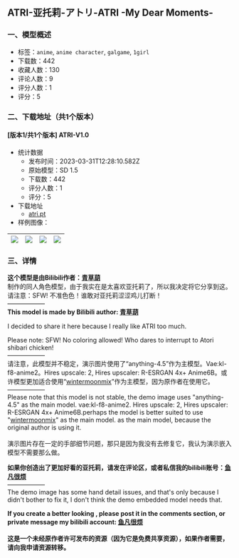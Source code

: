 ## ATRI-亚托莉-アトリ-ATRI -My Dear Moments-
### 一、模型概述

- 标签：`anime`, `anime character`, `galgame`, `1girl`
- 下载数：442
- 收藏人数：130
- 评论人数：9
- 评分人数：1
- 评分：5

### 二、下载地址（共1个版本）

#### [版本1/共1个版本] ATRI-V1.0

- 统计数据
  - 发布时间：2023-03-31T12:28:10.582Z
  - 原始模型：SD 1.5
  - 下载数：442
  - 评分人数：1
  - 评分：5
- 下载地址
  - [atri.pt](https://civitai.com/api/download/models/32389)
- 样例图像：

| <img src="https://image.civitai.com/xG1nkqKTMzGDvpLrqFT7WA/74c8f8b8-6ee7-4aa7-0e7b-e792609abb00/width=450/369423.jpeg" /> | <img src="https://image.civitai.com/xG1nkqKTMzGDvpLrqFT7WA/c201b4b0-8af8-412e-861c-252eaf9ef100/width=450/368936.jpeg" /> | <img src="https://image.civitai.com/xG1nkqKTMzGDvpLrqFT7WA/7ef1bd0d-e05f-43b0-5dda-1f2115137b00/width=450/368944.jpeg" /> | <img src="https://image.civitai.com/xG1nkqKTMzGDvpLrqFT7WA/4b8f35b9-3511-427b-37e1-0e965994a600/width=450/368943.jpeg" /> |
| ---- | ---- | ---- | ---- |


### 三、详情
<p><strong>这个模型是由Bilibili作者：</strong><a target="_blank" rel="ugc" href="https://space.bilibili.com/351170553"><strong>青草葫</strong></a><br />制作的同人角色模型，由于我实在是太喜欢亚托莉了，所以我决定将它分享到这。<br />请注意：SFW! 不准色色！谁敢对亚托莉涩涩鸡儿打断！<br />——————<br /><strong>This model is made by Bilibili author: </strong><a target="_blank" rel="ugc" href="https://space.bilibili.com/351170553"><strong>青草葫</strong></a></p><p>I decided to share it here because I really like ATRI too much.</p><p>Please note: SFW! No coloring allowed! Who dares to interrupt to Atori shibari chicken!<br />——————<br />请注意，此模型并不稳定，演示图片使用了“anything-4.5”作为主模型。Vae:kl-f8-anime2。Hires upscale: 2, Hires upscaler: R-ESRGAN 4x+ Anime6B。或许模型更加适合使用“<a target="_blank" rel="ugc" href="https://civitai.com/models/12433/wintermoonmix">wintermoonmix</a>”作为主模型，因为原作者在使用它。<br />——————<br />Please note that this model is not stable, the demo image uses "anything-4.5" as the main model. vae:kl-f8-anime2. Hires upscale: 2, Hires upscaler: R-ESRGAN 4x+ Anime6B.perhaps the model is better suited to use "<a target="_blank" rel="ugc" href="https://civitai.com/models/12433/wintermoonmix">wintermoonmix</a>" as the main model. as the main model, because the original author is using it.<br /><br />演示图片存在一定的手部细节问题，那只是因为我没有去修复它，我认为演示嵌入模型不需要那么做。</p><p><strong>如果你创造出了更加好看的亚托莉，请发在评论区，或者私信我的bilibili账号：</strong><a target="_blank" rel="ugc" href="https://space.bilibili.com/38114783"><strong>鱼凡很烦</strong></a><br />——————<br />The demo image has some hand detail issues, and that's only because I didn't bother to fix it, I don't think the demo embedded model needs that.</p><p><strong>If you create a better looking , please post it in the comments section, or private message my bilibili account: </strong><a target="_blank" rel="ugc" href="https://space.bilibili.com/38114783"><strong>鱼凡很烦</strong></a><br /><br /><strong>这是一个未经原作者许可发布的资源（因为它是免费共享资源），如果作者需要，请向我申请资源转移。</strong></p>